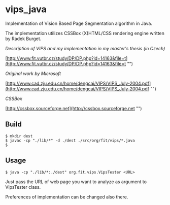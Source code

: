 vips_java
=============

Implementation of Vision Based Page Segmentation algorithm in Java. 

The implementation utilizes CSSBox (X)HTML/CSS rendering engine written
by Radek Burget.

*Description of VIPS and my implementation in my master's thesis (in Czech)*

[http://www.fit.vutbr.cz/study/DP/DP.php?id=14163&file=t](http://www.fit.vutbr.cz/study/DP/DP.php?id=14163&file=t "")

*Original work by Microsoft*

[http://www.cad.zju.edu.cn/home/dengcai/VIPS/VIPS_July-2004.pdf](http://www.cad.zju.edu.cn/home/dengcai/VIPS/VIPS_July-2004.pdf "")

*CSSBox*

[http://cssbox.sourceforge.net](http://cssbox.sourceforge.net "")


Build
-----
```
$ mkdir dest
$ javac -cp "./lib/*" -d ./dest ./src/org/fit/vips/*.java
$
```

Usage
-----

```
$ java -cp "./lib/*:./dest" org.fit.vips.VipsTester <URL>
```

Just pass the URL of web page you want to analyze as argument to VipsTester class.

Preferences of implementation can be changed also there.

